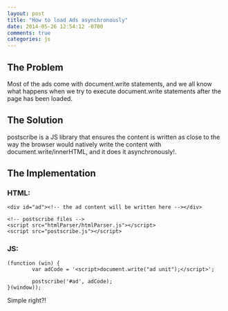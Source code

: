 ```yaml
---
layout: post
title: "How to load Ads asynchronously"
date: 2014-05-26 12:54:12 -0700
comments: true
categories: js
---
```

The Problem
-----------------
Most of the ads come with document.write statements, and we all know what happens when we try to execute document.write statements after the page has been loaded.

The Solution
-----------------
postscribe is a JS library that ensures the content is written as close to the way the browser would natively write the content with document.write/innerHTML, and it does it asynchronously!.

The Implementation
-----------------
### HTML:
	<div id="ad"><!-- the ad content will be written here --></div>

	<!-- postscribe files -->
	<script src="htmlParser/htmlParser.js"></script>
	<script src="postscribe.js"></script>

### JS:
	(function (win) {
    		var adCode = '<script>document.write("ad unit");</script>';

    		postscribe('#ad', adCode);
	}(window));

Simple right?!
